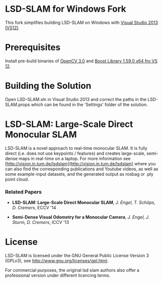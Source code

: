 # LSD-SLAM for Windows Fork

This fork simplifies building LSD-SLAM on Windows with [Visual Studio 2013 (VS12)](http://www.visualstudio.com).

# Prerequisites

Install pre-build binaries of [OpenCV 3.0](http://sourceforge.net/projects/opencvlibrary/files/opencv-win/3.0.0/opencv-3.0.0.exe/download) 
and [Boost Library 1.59.0 x64 fro VS 12](http://sourceforge.net/projects/boost/files/boost-binaries/1.59.0/boost_1_59_0-msvc-12.0-64.exe/download).

# Building the Solution

Open LSD-SLAM.sln in Visual Studio 2013 and correct the paths in the LSD-SLAM.props which can be found in the 'Settings' folder of the solution.

# LSD-SLAM: Large-Scale Direct Monocular SLAM

LSD-SLAM is a novel approach to real-time monocular SLAM. It is fully direct (i.e. does not use keypoints / features) and creates large-scale, 
semi-dense maps in real-time on a laptop. For more information see
[http://vision.in.tum.de/lsdslam](http://vision.in.tum.de/lsdslam)
where you can also find the corresponding publications and Youtube videos, as well as some 
example-input datasets, and the generated output as rosbag or .ply point cloud.

### Related Papers

* **LSD-SLAM: Large-Scale Direct Monocular SLAM**, *J. Engel, T. Schöps, D. Cremers*, ECCV '14

* **Semi-Dense Visual Odometry for a Monocular Camera**, *J. Engel, J. Sturm, D. Cremers*, ICCV '13

# License
LSD-SLAM is licensed under the GNU General Public License Version 3 (GPLv3), see http://www.gnu.org/licenses/gpl.html.

For commercial purposes, the original lsd slam authors also offer a professional version under different licencing terms.
